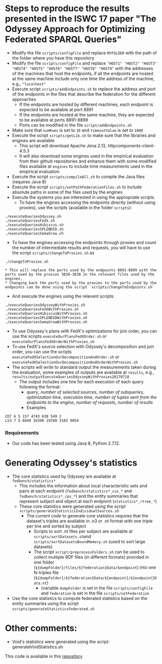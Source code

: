 # Steps to reproduce the results presented in the ISWC 17 paper "The Odyssey Approach for Optimizing Federated SPARQL Queries"

* Modify the file `scripts/configFile` and replace `MYFOLDER` with the path of the folder where you have this repository
* Modify the file `scripts/configFile` and replace `"HOST1" "HOST2" "HOST3" "HOST4" "HOST5" "HOST6" "HOST7" "HOST8" "HOST9"` with the addresses of the machines that host the endpoints, if all the endpoints are hosted at the same machine include only one time the address of the machine, e.g., `"localhost"`
* Execute script `scripts/addEndpoints.sh` to replace the address and port of the endpoints in the files that describe the federation for the different approaches
  * If the endpoints are hosted by different machines, each endpoint is expected to be available at port 8891
  * If the endpoints are hosted at the same machine, they are expected to be available at ports 8891-8899
  * Ports can be modified in the file `script/addEndpoints.sh`
* Make sure that `numRums` is set to `10` and `timeoutValue` is set to `1800`
* Execute the script `scripts/getLib.sh` to make sure that the libraries and engines are available
  * This script will download Apache Jena 2.13, httpcomponents-client-4.5.3
  * It will also download some engines used in the empirical evaluation from their github repositories and enhance them with some modified files available at `engines` to include time measurements used in the empirical evaluation
* Execute the script `scripts/compileAll.sh` to compile the Java files (requires Java 8)
* Execute the script `scripts/setPathFederationFiles.sh` to include absolute paths in some of the files used by the engines
* Execute the systems you are interested in using the appropriate scripts. 
  * To have the engines accessing the endpoints directly (without using proxies), use the scripts (available in the folder `scripts`):
```
./executeQueriesOdyssey.sh
./executeQueriesFedX.sh
./executeQueriesHibiscus.sh
./executeQueriesSPLENDID.sh
./executeQueriesSemaGrow.sh
```
  * To have the engines accessing the endpoints through proxies and count the number of intermediate results and requests, you will have to use the script `scripts/changeToProxies.sh` as
```
./changeToProxies.sh
```
    * This will replace the ports used by the endpoints 8891-8899 with the ports used by the proxies 3030-3038 in the relevant files used by the engines. 
    * Changing back the ports used by the proxies to the ports used by the endpoints can be done using the script `scripts/changeToEndpoints.sh`
  * And execute the engines using the relevant scripts:
```
./executeQueriesOdysseyWithProxies.sh
./executeQueriesFedXWithProxies.sh
./executeQueriesHibiscusWithProxies.sh
./executeQueriesSPLENDIDWithProxies.sh
./executeQueriesSemaGrowWithProxies.sh
```
  * To use Odyssey's plans with FedX's optimizations for join order, you can use the scripts `executeOurPlansFedXOrder.sh` or `executeOurPlansFedXOrderWithProxies.sh`
  * To use FedX's source selection with Odyssey's decomposition and join order, you can use the scripts `executeFedXSelectionOurDecompositionAndOrder.sh` or `executeFedXSelectionOurDecompositionAndOrderWithProxies.sh`
* The scripts will write to standard output the measurements taken during the evaluation, some examples of outputs are available at `results`, e.g., `results/outputExecuteQueriesOdysseyWithProxies20170718`
  * The output includes one line for each execution of each query following the format: 
    * *query*, *number of selected sources*, *number of subqueries*, *optimization time*, *execution time*, *number of tuples sent from the endpoints to the engine*, *number of requests*, *number of results*    
    * Examples
```
CD7 6 5 157 4743 638 549 2
LS3 7 5 6849 26390 19760 3103 9054
```

### Requirements
* Our code has been tested using Java 8, Python 2.7.12. 

# Generating Odyssey's statistics
* The core statistics used by Odyssey are available at `fedbench/statistics*`
  * This includes the information about local characteristic sets and pairs at each endpoint (`fedbench/statistics*_css_*` and `fedbench/statistics*_cps_*`) and the entity summaries that represent subject and object at each endpoint (`statistics*_rtree_*`)
  * These core statistics were generated using the script `scripts/generateStatisticsIndividualSources.sh`
    * The current code to generate core statistics requires that the dataset's triples are available in .n3 or .nt format with one triple per line and sorted by subject
      * Scripts to sort .nt files per subject are available at `scripts/sortDatasets.sh`and `scripts/sortDatasetsBoundMemory.sh` (used to sort large datasets)
      * The script `script/preprocessFolders.sh` can be used to collect multiple RDF files (in different formats) provided in one folder (`${dumpFolder}/files/${federation}Data/$endpoint`) into one N-triples file (`${dumpFolder}/${federation}Data/${endpoint}/${endpoint}Data.nt`)
        * (variable `dumpFolder` is set in the file `scripts/configFile` and `federation` is set in the file `scripts/setFederation`
* Use the core statistics to compute federated statistics based on the entity summaries using the script `scripts/generateStatisticsFederated.sh`


# Other comments:
* Void's statistics were generated using the script: generateVoidStatistics.sh

This code is available in this [repository](https://github.com/gmontoya/federatedOptimizer)

